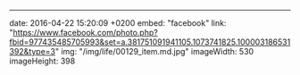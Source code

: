 ---
date: 2016-04-22 15:20:09 +0200
embed: "facebook"
link: "https://www.facebook.com/photo.php?fbid=977435485705993&set=a.381751091941105.1073741825.100003186531392&type=3"
img: "/img/life/00129_item.md.jpg"
imageWidth: 530
imageHeight: 398
